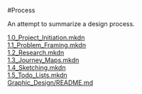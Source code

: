 #Process

An attempt to summarize a design process.

[1.0_Project_Initiation.mkdn](1.0_Project_Initiation.mkdn)  
[1.1_Problem_Framing.mkdn](1.1_Problem_Framing.mkdn)  
[1.2_Research.mkdn](1.2_Research.mkdn)  
[1.3_Journey_Maps.mkdn](1.3_Journey_Maps.mkdn)  
[1.4_Sketching.mkdn](1.4_Sketching.mkdn)  
[1.5_Todo_Lists.mkdn](1.5_Todo_Lists.mkdn)  
[Graphic_Design/README.md](Graphic_Design/README.md)
